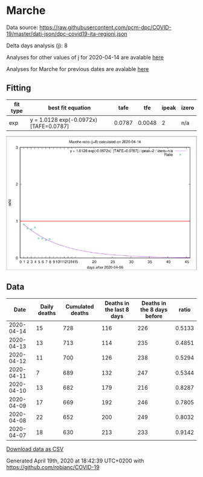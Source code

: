 # Marche

Data source: https://raw.githubusercontent.com/pcm-dpc/COVID-19/master/dati-json/dpc-covid19-ita-regioni.json

Delta days analysis (j): 8

Analyses for other values of j for 2020-04-14 are avalable [here](../2020-04-14/README.md)

Analyses for Marche for previous dates are avalable [here](../README.md)

## Fitting 
|fit type|best fit equation|tafe|tfe|ipeak|izero|
|-------|-----|--------|------|---|---|
|exp|y = 1.0128 exp(-0.0972x)  [TAFE=0.0787]|0.0787|0.0048|2|n/a|

![Plot](COVID-19_marche_j8_2020-04-14.png)

## Data
|Date|Daily deaths|Cumulated deaths|Deaths in the last 8 days|Deaths in the 8 days before|ratio|
|----|----------|-----------|-------|--------------------|-----|
|2020-04-14|15|728|116|226|0.5133|
|2020-04-13|13|713|114|235|0.4851|
|2020-04-12|11|700|126|238|0.5294|
|2020-04-11|7|689|132|247|0.5344|
|2020-04-10|13|682|179|216|0.8287|
|2020-04-09|17|669|192|246|0.7805|
|2020-04-08|22|652|200|249|0.8032|
|2020-04-07|18|630|213|233|0.9142|

[Download data as CSV](COVID-19_marche_j8_2020-04-14.csv)

Generated April 19th, 2020 at 18:42:39 UTC+0200 with https://github.com/robianc/COVID-19
